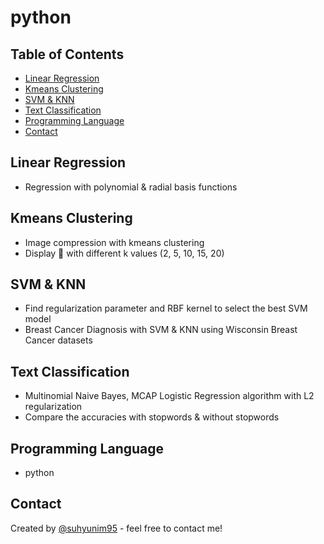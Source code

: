 # python

## Table of Contents
* [Linear Regression](#Linear-Regression)
* [Kmeans Clustering](#Kmeans-Clustering)
* [SVM & KNN](#SVM-&-KNN)
* [Text Classification](#Text-Classification)
* [Programming Language](#Programming-Language)
* [Contact](#Contact)

## Linear Regression
- Regression with polynomial & radial basis functions

## Kmeans Clustering
- Image compression with kmeans clustering
- Display 🐨 with different k values (2, 5, 10, 15, 20)

## SVM & KNN 
- Find regularization parameter and RBF kernel to select the best SVM model
- Breast Cancer Diagnosis with SVM & KNN using Wisconsin Breast Cancer datasets

## Text Classification
- Multinomial Naive Bayes, MCAP Logistic Regression algorithm with L2 regularization
- Compare the accuracies with stopwords & without stopwords 

## Programming Language
- python

## Contact
Created by [@suhyunim95](https://github.com/suhyunim95) - feel free to contact me!
